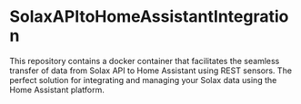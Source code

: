 # SolaxAPItoHomeAssistantIntegration
This repository contains a docker container that facilitates the seamless transfer of data from Solax API to Home Assistant using REST sensors. The perfect solution for integrating and managing your Solax data using the Home Assistant platform.
